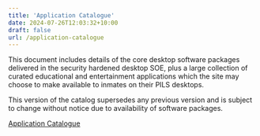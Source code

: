 ```yaml
---
title: 'Application Catalogue'
date: 2024-07-26T12:03:32+10:00
draft: false
url: /application-catalogue
---
```


This document includes details of the core desktop software packages delivered in the security hardened desktop SOE, plus a large collection of curated educational and entertainment applications which the site may choose to make available to inmates on their PILS desktops.

This version of the catalog supersedes any previous version and is subject to change without notice due to availability of software packages.

[Application Catalogue](../PrisonPC%20Desktop%20SOE%20Application%20Catalogue.pdf)
